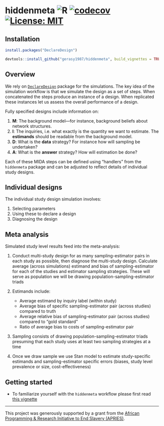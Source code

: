 
# hiddenmeta ![R](https://github.com/gerasy1987/hiddenmeta/workflows/R/badge.svg) [![codecov](https://codecov.io/gh/gerasy1987/hiddenmeta/branch/main/graph/badge.svg?token=ZG9A64Q0A1)](https://codecov.io/gh/gerasy1987/hiddenmeta) [![License: MIT](https://img.shields.io/badge/License-MIT-yellow.svg)](https://github.com/gerasy1987/hiddenmeta/blob/main/LICENSE)

## Installation

``` r
install.packages("DeclareDesign")

devtools::install_github("gerasy1987/hiddenmeta", build_vignettes = TRUE)
```

## Overview

We rely on [`DeclareDesign`](https://declaredesign.org/) package for the
simulations. The key idea of the simulation workflow is that we simulate
the design as a set of steps. When concatenated the steps produce an
instance of a design. When replicated these instances let us assess the
overall performance of a design.

Fully specified designs include information on:

1.  **M**: The background model—for instance, background beliefs about
    network structures.
2.  **I**: The inquiries, i.e. what exactly is the quantity we want to
    estimate. The **estimands** should be readable from the background
    model.
3.  **D**: What is the **data** strategy? For instance how will sampling
    be undertaken?
4.  **A**: What is the **answer** strategy? How will estimation be done?

Each of these MIDA steps can be defined using “handlers” from the
`hiddenmeta` package and can be adjusted to reflect details of
individual study designs.

## Individual designs

The individual study design simulation involves:

1.  Selecting parameters
2.  Using these to declare a design
3.  Diagnosing the design

## Meta analysis

Simulated study level results feed into the meta-analysis:

1.  Conduct multi-study design for as many sampling-estimator pairs in
    each study as possible, then diagnose the multi-study design.
    Calculate average (across simulations) estimand and bias of
    sampling-estimator for each of the studies and estimator sampling
    strategies. These will serve as population we will be drawing
    population-sampling-estimator triads

2.  Estimands include:

    -   Average estimand by inquiry label (within study)
    -   Average bias of specific sampling-estimator pair (across
        studies) compared to truth
    -   Average relative bias of sampling-estimator pair (across
        studies) compared to “gold standard”
    -   Ratio of average bias to costs of sampling-estimator pair

3.  Sampling consists of drawing population-sampling-estimator triads
    presuming that each study uses at least two sampling strategies at a
    time

4.  Once we draw sample we use Stan model to estimate study-specific
    estimands and sampling-estimator specific errors (biases, study
    level prevalence or size, cost-effectiveness)

## Getting started

-   To familiarize yourself with the `hiddenmeta` workflow please first
    read [this
    vignette](https://gsyunyaev.com/hiddenmeta/articles/hiddenmeta-base.html)

------------------------------------------------------------------------

This project was generously supported by a grant from the [African
Programming & Research Initiative to End Slavery
(APRIES)](https://apries.uga.edu/prevalenceforum/).
